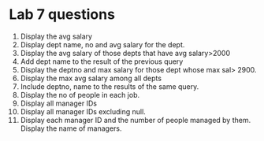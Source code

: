 # Lab 7 questions

1. Display the avg salary
2. Display dept name, no and avg salary for the dept. 
3. Display the avg salary of those depts that have avg salary>2000 
4. Add dept name to the result of the previous query 
5. Display the deptno and max salary for those dept whose max sal> 2900.
6. Display the max avg salary among all depts 
7. Include deptno, name to the results of the same query. 
8. Display the no of people in each job. 
9. Display all manager IDs
10. Display all manager IDs excluding null. 
11. Display each manager ID and the number of people managed by them. Display the name of managers. 
